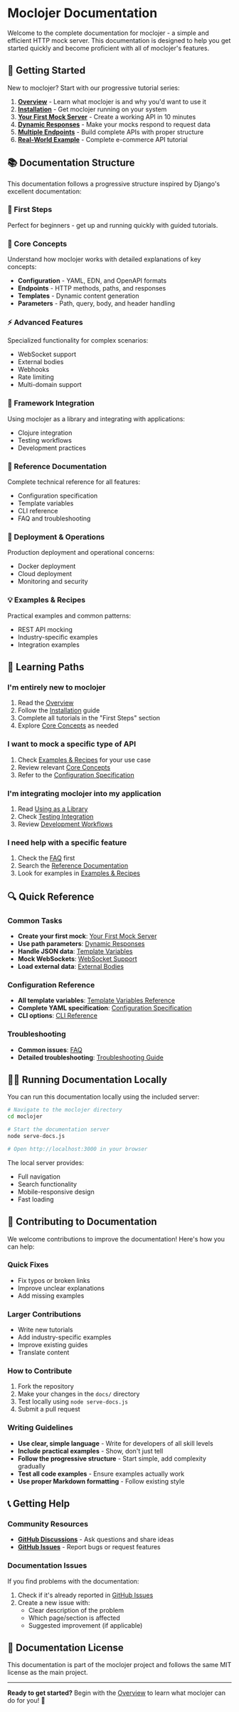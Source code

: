 # Moclojer Documentation

Welcome to the complete documentation for moclojer - a simple and efficient HTTP mock server. This documentation is designed to help you get started quickly and become proficient with all of moclojer's features.

## 🚀 Getting Started

New to moclojer? Start with our progressive tutorial series:

1. **[Overview](getting-started/overview.md)** - Learn what moclojer is and why you'd want to use it
2. **[Installation](getting-started/installation.md)** - Get moclojer running on your system
3. **[Your First Mock Server](getting-started/your-first-mock.md)** - Create a working API in 10 minutes
4. **[Dynamic Responses](getting-started/dynamic-responses.md)** - Make your mocks respond to request data
5. **[Multiple Endpoints](getting-started/multiple-endpoints.md)** - Build complete APIs with proper structure
6. **[Real-World Example](getting-started/real-world-example.md)** - Complete e-commerce API tutorial

## 📚 Documentation Structure

This documentation follows a progressive structure inspired by Django's excellent documentation:

### 🎯 First Steps
Perfect for beginners - get up and running quickly with guided tutorials.

### 🧠 Core Concepts
Understand how moclojer works with detailed explanations of key concepts:
- **Configuration** - YAML, EDN, and OpenAPI formats
- **Endpoints** - HTTP methods, paths, and responses
- **Templates** - Dynamic content generation
- **Parameters** - Path, query, body, and header handling

### ⚡ Advanced Features
Specialized functionality for complex scenarios:
- WebSocket support
- External bodies
- Webhooks
- Rate limiting
- Multi-domain support

### 🔧 Framework Integration
Using moclojer as a library and integrating with applications:
- Clojure integration
- Testing workflows
- Development practices

### 📖 Reference Documentation
Complete technical reference for all features:
- Configuration specification
- Template variables
- CLI reference
- FAQ and troubleshooting

### 🚀 Deployment & Operations
Production deployment and operational concerns:
- Docker deployment
- Cloud deployment
- Monitoring and security

### 💡 Examples & Recipes
Practical examples and common patterns:
- REST API mocking
- Industry-specific examples
- Integration examples

## 🎯 Learning Paths

### I'm entirely new to moclojer
1. Read the [Overview](getting-started/overview.md)
2. Follow the [Installation](getting-started/installation.md) guide
3. Complete all tutorials in the "First Steps" section
4. Explore [Core Concepts](topics/) as needed

### I want to mock a specific type of API
1. Check [Examples & Recipes](examples/) for your use case
2. Review relevant [Core Concepts](topics/)
3. Refer to the [Configuration Specification](reference/configuration-spec.md)

### I'm integrating moclojer into my application
1. Read [Using as a Library](framework/using-as-library.md)
2. Check [Testing Integration](framework/testing-integration.md)
3. Review [Development Workflows](framework/development-workflows.md)

### I need help with a specific feature
1. Check the [FAQ](reference/faq.md) first
2. Search the [Reference Documentation](reference/)
3. Look for examples in [Examples & Recipes](examples/)

## 🔍 Quick Reference

### Common Tasks
- **Create your first mock**: [Your First Mock Server](getting-started/your-first-mock.md)
- **Use path parameters**: [Dynamic Responses](getting-started/dynamic-responses.md#step-2-path-parameters)
- **Handle JSON data**: [Template Variables](topics/templates/template-variables.md#json-body-parameters)
- **Mock WebSockets**: [WebSocket Support](advanced/websocket-support.md)
- **Load external data**: [External Bodies](advanced/external-bodies.md)

### Configuration Reference
- **All template variables**: [Template Variables Reference](topics/templates/template-variables.md)
- **Complete YAML specification**: [Configuration Specification](reference/configuration-spec.md)
- **CLI options**: [CLI Reference](reference/cli-reference.md)

### Troubleshooting
- **Common issues**: [FAQ](reference/faq.md)
- **Detailed troubleshooting**: [Troubleshooting Guide](reference/troubleshooting.md)

## 🏃‍♂️ Running Documentation Locally

You can run this documentation locally using the included server:

```bash
# Navigate to the moclojer directory
cd moclojer

# Start the documentation server
node serve-docs.js

# Open http://localhost:3000 in your browser
```

The local server provides:
- Full navigation
- Search functionality
- Mobile-responsive design
- Fast loading

## 🤝 Contributing to Documentation

We welcome contributions to improve the documentation! Here's how you can help:

### Quick Fixes
- Fix typos or broken links
- Improve unclear explanations
- Add missing examples

### Larger Contributions
- Write new tutorials
- Add industry-specific examples
- Improve existing guides
- Translate content

### How to Contribute
1. Fork the repository
2. Make your changes in the `docs/` directory
3. Test locally using `node serve-docs.js`
4. Submit a pull request

### Writing Guidelines
- **Use clear, simple language** - Write for developers of all skill levels
- **Include practical examples** - Show, don't just tell
- **Follow the progressive structure** - Start simple, add complexity gradually
- **Test all code examples** - Ensure examples actually work
- **Use proper Markdown formatting** - Follow existing style
## 📞 Getting Help

### Community Resources
- **[GitHub Discussions](https://github.com/moclojer/moclojer/discussions)** - Ask questions and share ideas
- **[GitHub Issues](https://github.com/moclojer/moclojer/issues)** - Report bugs or request features

### Documentation Issues
If you find problems with the documentation:
1. Check if it's already reported in [GitHub Issues](https://github.com/moclojer/moclojer/issues)
2. Create a new issue with:
   - Clear description of the problem
   - Which page/section is affected
   - Suggested improvement (if applicable)

## 📄 Documentation License

This documentation is part of the moclojer project and follows the same MIT license as the main project.

---

**Ready to get started?** Begin with the [Overview](getting-started/overview.md) to learn what moclojer can do for you! 🚀